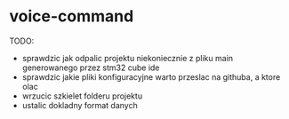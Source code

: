 # voice-command

TODO:
- sprawdzic jak odpalic projektu niekoniecznie z pliku main generowanego przez stm32 cube ide
- sprawdzic jakie pliki konfiguracyjne warto przeslac na githuba, a ktore olac
- wrzucic szkielet folderu projektu
- ustalic dokladny format danych
